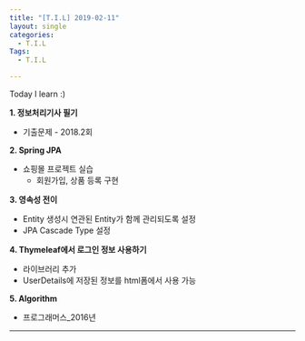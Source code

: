 ```yaml
---
title: "[T.I.L] 2019-02-11"
layout: single
categories:
  - T.I.L
Tags:
  - T.I.L

---
```

Today I learn :)

**1. 정보처리기사 필기**  
* 기출문제 - 2018.2회

**2. Spring JPA**  
* 쇼핑몰 프로젝트 실습  
  * 회원가입, 상품 등록 구현  

**3. 영속성 전이**  
* Entity 생성시 연관된 Entity가 함께 관리되도록 설정  
* JPA Cascade Type 설정  

**4. Thymeleaf에서 로그인 정보 사용하기**  
* 라이브러리 추가  
*  UserDetails에 저장된 정보를 html폼에서 사용 가능       

**5. Algorithm**  
* 프로그래머스_2016년  
   
***  
 
  

 

   




